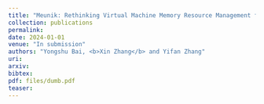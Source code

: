 ```yaml
---
title: "Meunik: Rethinking Virtual Machine Memory Resource Management for Unikernel-based VMs"
collection: publications
permalink: 
date: 2024-01-01
venue: "In submission"
authors: "Yongshu Bai, <b>Xin Zhang</b> and Yifan Zhang"
uri: 
arxiv: 
bibtex: 
pdf: files/dumb.pdf
teaser:  
---
```


